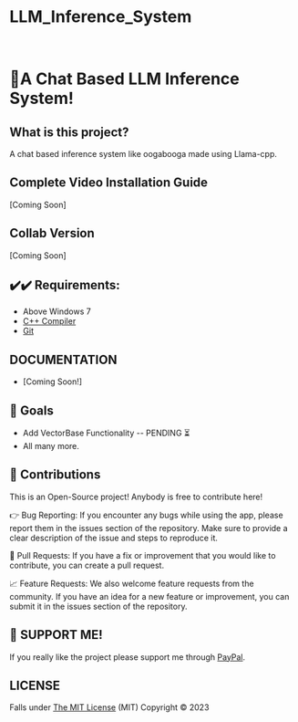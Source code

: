 # LLM_Inference_System

<div>
 
  <br>
  <h1>💬A Chat Based LLM Inference System! </h1>
</div>

## What is this project?
A chat based inference system like oogabooga made using Llama-cpp. 

## Complete Video Installation Guide
[Coming Soon]
 
## Collab Version
[Coming Soon]

## ✔️✔️ Requirements:
- Above Windows 7
- [C++ Compiler](https://sourceforge.net/projects/mingw-w64/)
- [Git](https://git-scm.com/)

## DOCUMENTATION
- [Coming Soon!]

##  🚧 Goals
- Add VectorBase Functionality -- PENDING ⏳
- All many more.

## 🤝 Contributions
This is an Open-Source project! Anybody is free to contribute here!

👉 Bug Reporting: If you encounter any bugs while using the app, please report them in the issues section of the repository. Make sure to provide a clear description of the issue and steps to reproduce it.

🔨 Pull Requests: If you have a fix or improvement that you would like to contribute, you can create a pull request. 

📈 Feature Requests: We also welcome feature requests from the community. If you have an idea for a new feature or improvement, you can submit it in the issues section of the repository.

## 👏 SUPPORT ME!
If you really like the project please support me through [PayPal](https://paypal.me/RandomChanManga?country.x=IN&locale.x=en_GB).

## LICENSE
Falls under [The MIT License]() (MIT) Copyright © 2023
